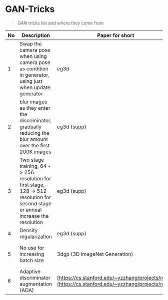 # GAN-Tricks


> GAN tricks list and where they come from 

| No   | Description  | Paper for short | Paper link| 
|  ----  | ----  |  ----  | ----  |
| 1  |   Swap the camera pose when using camera pose as condition in generator, using just when update generator  | eg3d | [https://nvlabs.github.io/eg3d/](https://nvlabs.github.io/eg3d/) |
| 2  |  blur images as they enter the discriminator, gradually reducing the blur amount over the first 200K images| eg3d (supp)  | [https://nvlabs.github.io/eg3d/](https://nvlabs.github.io/eg3d/) |
| 3  |  Two stage training, 64 -> 256 resolution for first stage, 128 -> 512 resolution for second stage or anneal increase the resolution| eg3d (supp)  | [https://nvlabs.github.io/eg3d/](https://nvlabs.github.io/eg3d/) |
| 4  |Density regularization| eg3d (supp)  | [https://nvlabs.github.io/eg3d/](https://nvlabs.github.io/eg3d/) |
| 5  |No use for increasing batch size| 3dgp (3D ImageNet Generation)| [https://snap-research.github.io/3dgp/](https://snap-research.github.io/3dgp/) |
| 6  |Adaptive discriminator augmentation (ADA)| [https://cs.stanford.edu/~yzzhang/projects/rose/](https://cs.stanford.edu/~yzzhang/projects/rose/) |
